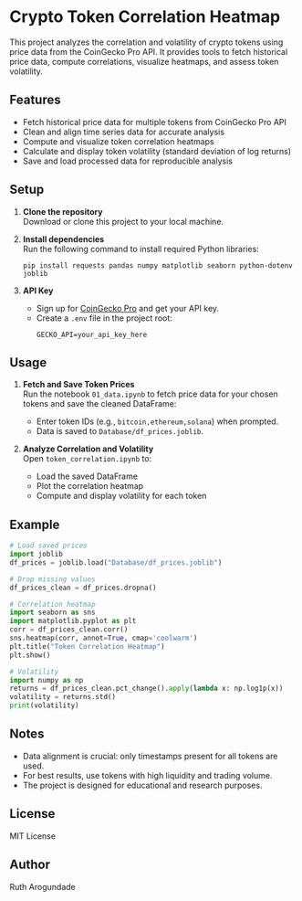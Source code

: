 # Crypto Token Correlation Heatmap

This project analyzes the correlation and volatility of crypto tokens using price data from the CoinGecko Pro API. It provides tools to fetch historical price data, compute correlations, visualize heatmaps, and assess token volatility.

## Features

- Fetch historical price data for multiple tokens from CoinGecko Pro API
- Clean and align time series data for accurate analysis
- Compute and visualize token correlation heatmaps
- Calculate and display token volatility (standard deviation of log returns)
- Save and load processed data for reproducible analysis

## Setup

1. **Clone the repository**  
   Download or clone this project to your local machine.

2. **Install dependencies**  
   Run the following command to install required Python libraries:
   ```
   pip install requests pandas numpy matplotlib seaborn python-dotenv joblib
   ```

3. **API Key**  
   - Sign up for [CoinGecko Pro](https://www.coingecko.com/en/api/pro) and get your API key.
   - Create a `.env` file in the project root:
     ```
     GECKO_API=your_api_key_here
     ```

## Usage

1. **Fetch and Save Token Prices**  
   Run the notebook `01_data.ipynb` to fetch price data for your chosen tokens and save the cleaned DataFrame:
   - Enter token IDs (e.g., `bitcoin,ethereum,solana`) when prompted.
   - Data is saved to `Database/df_prices.joblib`.

2. **Analyze Correlation and Volatility**  
   Open `token_correlation.ipynb` to:
   - Load the saved DataFrame
   - Plot the correlation heatmap
   - Compute and display volatility for each token

## Example

```python
# Load saved prices
import joblib
df_prices = joblib.load("Database/df_prices.joblib")

# Drop missing values
df_prices_clean = df_prices.dropna()

# Correlation heatmap
import seaborn as sns
import matplotlib.pyplot as plt
corr = df_prices_clean.corr()
sns.heatmap(corr, annot=True, cmap='coolwarm')
plt.title("Token Correlation Heatmap")
plt.show()

# Volatility
import numpy as np
returns = df_prices_clean.pct_change().apply(lambda x: np.log1p(x))
volatility = returns.std()
print(volatility)
```

## Notes

- Data alignment is crucial: only timestamps present for all tokens are used.
- For best results, use tokens with high liquidity and trading volume.
- The project is designed for educational and research purposes.

## License

MIT License

## Author

Ruth Arogundade